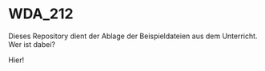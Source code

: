 # WDA_212

Dieses Repository dient der Ablage der Beispieldateien aus dem Unterricht.
Wer ist dabei?

Hier!
